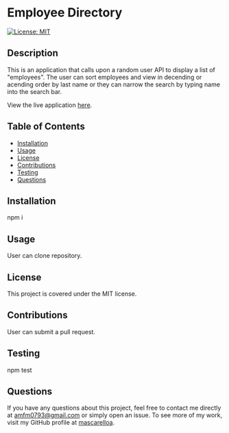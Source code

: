 
  # Employee Directory

[![License: MIT](https://img.shields.io/badge/License-MIT-yellow.svg)](https://opensource.org/licenses/MIT)

  ## Description 
  This is an application that calls upon a random user API to display a list of "employees". The user can sort employees and view in decending or acending order by last name or they can narrow the search by typing name into the search bar. 

  View the live application [here](https://mascarelloa.github.io/employee-directory/).

  ## Table of Contents
  * [Installation](#Installation)
  * [Usage](#Usage)
  * [License](#License)
  * [Contributions](#Contributions)
  * [Testing](#Testing)
  * [Questions](#Questions)

  ## Installation
  npm i

  ## Usage
  User can clone repository.

  ## License
  This project is covered under the MIT license. 

  ## Contributions
  User can submit a pull request.

  ## Testing
  npm test

  ## Questions
  If you have any questions about this project, feel free to contact me directly at amfm0793@gmail.com or simply open an issue. To see more of my work, visit my GitHub profile at [mascarelloa](https://github.com/mascarelloa/).
